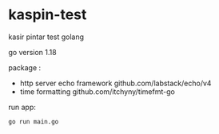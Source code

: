 # kaspin-test
kasir pintar test golang

go version 1.18

package :
- http server echo framework github.com/labstack/echo/v4
- time formatting github.com/itchyny/timefmt-go

run app: 
```
go run main.go
```
